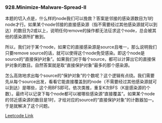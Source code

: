 ### 928.Minimize-Malware-Spread-II

本题的切入点是，什么样的node我们可以挽救？答案是邻接的感染源数目为1的node才行。如果某个node邻接的直接感染源（指不需要经过其他感染源就可以到达）的数目为2或以上，说明任何remove的操作都无法征求这个node，总会被其他的感染源所扩散到。

所以，我们对于某个node，如果它的直接感染源是source且唯一，那么说明我们只要remove source的话，就可以使得这个node免受感染。即这个node是source的“直接保护对象”。如果我们对于每个source，都可以计算出它的直接保护对象的数目。自然答案就是取“直接保护对象”最多的那个感染源。

怎么高效地求出每个source的“保护对象”的个数呢？这个逻辑有点绕。我们需要先从每个source出发，看看它能直接覆盖到的node（不需要经过其他感染源就可以到达）是哪些，这个用BFS即可。依次类推，重复K次BFS（K是感染源的个数）。最终可以记录下每个node都可以被哪些感染源“直接覆盖”。如果某个node的邻近感染源的数目是1时，才给对应的source的“直接保护对象”的计数器加一。于是就解决了这个问题。


[Leetcode Link](https://leetcode.com/problems/minimize-malware-spread-ii)